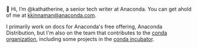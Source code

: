 👋 Hi, I’m @kathatherine, a senior tech writer at Anaconda. You can get ahold of me at kkinnaman@anaconda.com.

I primarily work on docs for Anaconda's free offering, Anaconda Distribution, but I'm also on the team that contributes to the [conda organization](https://github.com/conda), including some projects in the [conda incubator](https://github.com/conda-incubator).

